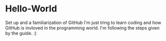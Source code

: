 # Hello-World
Set up and a familiarization of GitHub
I'm just tring to learn coding and how GitHub is invloved in the programming world. 
I'm following the steps given by the guide. :)
